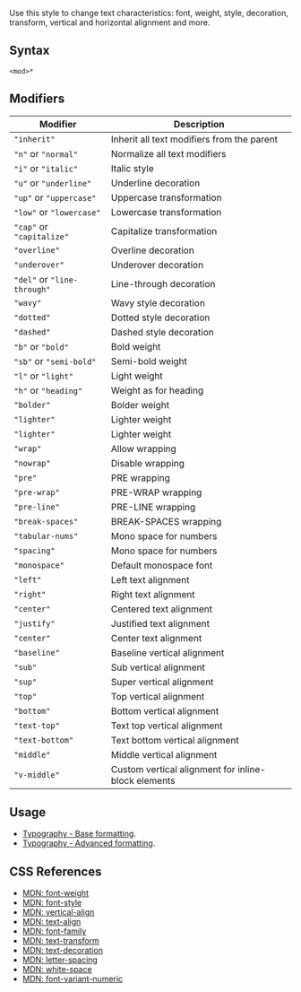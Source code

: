 Use this style to change text characteristics: font, weight, style, decoration, transform, vertical and horizontal alignment and more.

## Syntax

```
<mod>*
```

## Modifiers

|Modifier|Description|
|----|----|
|`"inherit"`|Inherit all text modifiers from the parent|
|`"n"` or `"normal"`|Normalize all text modifiers|
|`"i"` or `"italic"`|Italic style|
|`"u"` or `"underline"`|Underline decoration|
|`"up"` or `"uppercase"`|Uppercase transformation|
|`"low"` or `"lowercase"`|Lowercase transformation|
|`"cap"` or `"capitalize"`|Capitalize transformation|
|`"overline"`|Overline decoration|
|`"underover"`|Underover decoration|
|`"del"` or `"line-through"`|Line-through decoration|
|`"wavy"`|Wavy style decoration|
|`"dotted"`|Dotted style decoration|
|`"dashed"`|Dashed style decoration|
|`"b"` or `"bold"`|Bold weight|
|`"sb"` or `"semi-bold"`|Semi-bold weight|
|`"l"` or `"light"`|Light weight|
|`"h"` or `"heading"`|Weight as for heading|
|`"bolder"`|Bolder weight|
|`"lighter"`|Lighter weight|
|`"lighter"`|Lighter weight|
|`"wrap"`|Allow wrapping|
|`"nowrap"`|Disable wrapping|
|`"pre"`|PRE wrapping|
|`"pre-wrap"`|PRE-WRAP wrapping|
|`"pre-line"`|PRE-LINE wrapping|
|`"break-spaces"`|BREAK-SPACES wrapping|
|`"tabular-nums"`|Mono space for numbers|
|`"spacing"`|Mono space for numbers|
|`"monospace"`|Default monospace font|
|`"left"`|Left text alignment|
|`"right"`|Right text alignment|
|`"center"`|Centered text alignment|
|`"justify"`|Justified text alignment|
|`"center"`|Center text alignment|
|`"baseline"`|Baseline vertical alignment|
|`"sub"`|Sub vertical alignment|
|`"sup"`|Super vertical alignment|
|`"top"`|Top vertical alignment|
|`"bottom"`|Bottom vertical alignment|
|`"text-top"`|Text top vertical alignment|
|`"text-bottom"`|Text bottom vertical alignment|
|`"middle"`|Middle vertical alignment|
|`"v-middle"`|Custom vertical alignment for inline-block elements|

## Usage

* [Typography - Base formatting](../../storybook/typography/base-formatting.md).
* [Typography - Advanced formatting](../../storybook/typography/advanced-formatting.md).

## CSS References

* [MDN: font-weight](!https://developer.mozilla.org/en-US/docs/Web/CSS/font-weight)
* [MDN: font-style](!https://developer.mozilla.org/en-US/docs/Web/CSS/font-style)
* [MDN: vertical-align](!https://developer.mozilla.org/en-US/docs/Web/CSS/vertical-align)
* [MDN: text-align](!https://developer.mozilla.org/en-US/docs/Web/CSS/text-align)
* [MDN: font-family](!https://developer.mozilla.org/en-US/docs/Web/CSS/font-family)
* [MDN: text-transform](!https://developer.mozilla.org/en-US/docs/Web/CSS/text-transform)
* [MDN: text-decoration](!https://developer.mozilla.org/en-US/docs/Web/CSS/text-decoration)
* [MDN: letter-spacing](!https://developer.mozilla.org/en-US/docs/Web/CSS/letter-spacing)
* [MDN: white-space](!https://developer.mozilla.org/en-US/docs/Web/CSS/white-space)
* [MDN: font-variant-numeric](!https://developer.mozilla.org/en-US/docs/Web/CSS/font-variant-numeric)
